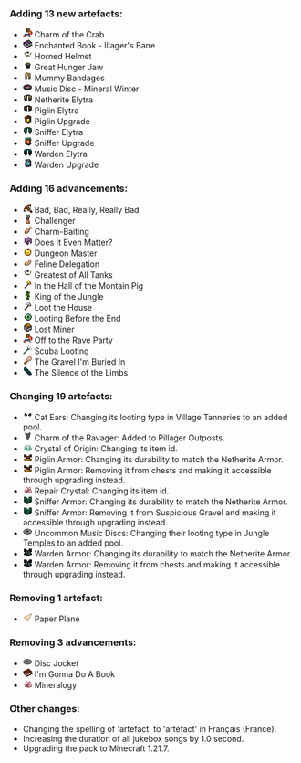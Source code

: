 ### Adding 13 new artefacts:

- <img alt="" src="https://raw.githubusercontent.com/Lipatant/LipatantsArtefacts/refs/heads/main/docs/img/item/crab_charm.png" width="16"/> Charm of the Crab
- <img alt="" src="https://raw.githubusercontent.com/Lipatant/LipatantsArtefacts/refs/heads/main/docs/img/item/enchanted_book_illager_bane.png" width="16"/> Enchanted Book - Illager's Bane
- <img alt="" src="https://raw.githubusercontent.com/Lipatant/LipatantsArtefacts/refs/heads/main/docs/img/item/goat_helmet.png" width="16"/> Horned Helmet
- <img alt="" src="https://raw.githubusercontent.com/Lipatant/LipatantsArtefacts/refs/heads/main/docs/img/item/great_hunger_helmet.png" width="16"/> Great Hunger Jaw
- <img alt="" src="https://raw.githubusercontent.com/Lipatant/LipatantsArtefacts/refs/heads/main/docs/img/item/mummy_leggings.png" width="16"/> Mummy Bandages
- <img alt="" src="https://raw.githubusercontent.com/Lipatant/LipatantsArtefacts/refs/heads/main/docs/img/item/music_disc_mineral_winter.png" width="16"/> Music Disc - Mineral Winter
- <img alt="" src="https://raw.githubusercontent.com/Lipatant/LipatantsArtefacts/refs/heads/main/docs/img/item/netherite_elytra.png" width="16"/> Netherite Elytra
- <img alt="" src="https://raw.githubusercontent.com/Lipatant/LipatantsArtefacts/refs/heads/main/docs/img/item/piglin_elytra.png" width="16"/> Piglin Elytra
- <img alt="" src="https://raw.githubusercontent.com/Lipatant/LipatantsArtefacts/refs/heads/main/docs/img/item/piglin_upgrade_smithing_template.png" width="16"/> Piglin Upgrade
- <img alt="" src="https://raw.githubusercontent.com/Lipatant/LipatantsArtefacts/refs/heads/main/docs/img/item/sniffer_elytra.png" width="16"/> Sniffer Elytra
- <img alt="" src="https://raw.githubusercontent.com/Lipatant/LipatantsArtefacts/refs/heads/main/docs/img/item/sniffer_upgrade_smithing_template.png" width="16"/> Sniffer Upgrade
- <img alt="" src="https://raw.githubusercontent.com/Lipatant/LipatantsArtefacts/refs/heads/main/docs/img/item/warden_elytra.png" width="16"/> Warden Elytra
- <img alt="" src="https://raw.githubusercontent.com/Lipatant/LipatantsArtefacts/refs/heads/main/docs/img/item/warden_upgrade_smithing_template.png" width="16"/> Warden Upgrade

### Adding 16 advancements:

- <img alt="" src="https://raw.githubusercontent.com/Lipatant/LipatantsArtefacts/refs/heads/main/docs/img/item/crossbow_arrow.png" width="16"/> Bad, Bad, Really, Really Bad
- <img alt="" src="https://raw.githubusercontent.com/Lipatant/LipatantsArtefacts/refs/heads/main/docs/img/item/trial_key.png" width="16"/> Challenger
- <img alt="" src="https://raw.githubusercontent.com/Lipatant/LipatantsArtefacts/refs/heads/main/docs/img/item/cod.png" width="16"/> Charm-Baiting
- <img alt="" src="https://raw.githubusercontent.com/Lipatant/LipatantsArtefacts/refs/heads/main/docs/img/item/shulker_shell.png" width="16"/> Does It Even Matter?
- <img alt="" src="https://raw.githubusercontent.com/Lipatant/LipatantsArtefacts/refs/heads/main/docs/img/item/golden_apple.png" width="16"/> Dungeon Master
- <img alt="" src="https://raw.githubusercontent.com/Lipatant/LipatantsArtefacts/refs/heads/main/docs/img/item/rabbit_foot.png" width="16"/> Feline Delegation
- <img alt="" src="https://raw.githubusercontent.com/Lipatant/LipatantsArtefacts/refs/heads/main/docs/img/item/goat_helmet.png" width="16"/> Greatest of All Tanks
- <img alt="" src="https://raw.githubusercontent.com/Lipatant/LipatantsArtefacts/refs/heads/main/docs/img/item/golden_axe.png" width="16"/> In the Hall of the Montain Pig
- <img alt="" src="https://raw.githubusercontent.com/Lipatant/LipatantsArtefacts/refs/heads/main/docs/img/item/jungle_sapling.png" width="16"/> King of the Jungle
- <img alt="" src="https://raw.githubusercontent.com/Lipatant/LipatantsArtefacts/refs/heads/main/docs/img/item/iron_axe.png" width="16"/> Loot the House
- <img alt="" src="https://raw.githubusercontent.com/Lipatant/LipatantsArtefacts/refs/heads/main/docs/img/item/ender_eye.png" width="16"/> Looting Before the End
- <img alt="" src="https://raw.githubusercontent.com/Lipatant/LipatantsArtefacts/refs/heads/main/docs/img/item/chest_minecart.png" width="16"/> Lost Miner
- <img alt="" src="https://raw.githubusercontent.com/Lipatant/LipatantsArtefacts/refs/heads/main/docs/img/item/crab_charm.png" width="16"/> Off to the Rave Party
- <img alt="" src="https://raw.githubusercontent.com/Lipatant/LipatantsArtefacts/refs/heads/main/docs/img/item/trident.png" width="16"/> Scuba Looting
- <img alt="" src="https://raw.githubusercontent.com/Lipatant/LipatantsArtefacts/refs/heads/main/docs/img/item/brush.png" width="16"/> The Gravel I'm Buried In
- <img alt="" src="https://raw.githubusercontent.com/Lipatant/LipatantsArtefacts/refs/heads/main/docs/img/item/echo_shard.png" width="16"/> The Silence of the Limbs

### Changing 19 artefacts:

- <img alt="" src="https://raw.githubusercontent.com/Lipatant/LipatantsArtefacts/refs/heads/main/docs/img/item/cat_helmet.png" width="16"/> Cat Ears: Changing its looting type in Village Tanneries to an added pool.
- <img alt="" src="https://raw.githubusercontent.com/Lipatant/LipatantsArtefacts/refs/heads/main/docs/img/item/ravager_charm.png" width="16"/> Charm of the Ravager: Added to Pillager Outposts.
- <img alt="" src="https://raw.githubusercontent.com/Lipatant/LipatantsArtefacts/refs/heads/main/docs/img/item/origin_crystal.png" width="16"/> Crystal of Origin: Changing its item id.
- <img alt="" src="https://raw.githubusercontent.com/Lipatant/LipatantsArtefacts/refs/heads/main/docs/img/item/piglin_chestplate.png" width="16"/> Piglin Armor: Changing its durability to match the Netherite Armor.
- <img alt="" src="https://raw.githubusercontent.com/Lipatant/LipatantsArtefacts/refs/heads/main/docs/img/item/piglin_chestplate.png" width="16"/> Piglin Armor: Removing it from chests and making it accessible through upgrading instead.
- <img alt="" src="https://raw.githubusercontent.com/Lipatant/LipatantsArtefacts/refs/heads/main/docs/img/item/repair_crystal.png" width="16"/> Repair Crystal: Changing its item id.
- <img alt="" src="https://raw.githubusercontent.com/Lipatant/LipatantsArtefacts/refs/heads/main/docs/img/item/sniffer_chestplate.png" width="16"/> Sniffer Armor: Changing its durability to match the Netherite Armor.
- <img alt="" src="https://raw.githubusercontent.com/Lipatant/LipatantsArtefacts/refs/heads/main/docs/img/item/sniffer_chestplate.png" width="16"/> Sniffer Armor: Removing it from Suspicious Gravel and making it accessible through upgrading instead.
- <img alt="" src="https://raw.githubusercontent.com/Lipatant/LipatantsArtefacts/refs/heads/main/docs/img/item/music_disc_space_caster.png" width="16"/> Uncommon Music Discs: Changing their looting type in Jungle Temples to an added pool.
- <img alt="" src="https://raw.githubusercontent.com/Lipatant/LipatantsArtefacts/refs/heads/main/docs/img/item/warden_chestplate.png" width="16"/> Warden Armor: Changing its durability to match the Netherite Armor.
- <img alt="" src="https://raw.githubusercontent.com/Lipatant/LipatantsArtefacts/refs/heads/main/docs/img/item/warden_chestplate.png" width="16"/> Warden Armor: Removing it from chests and making it accessible through upgrading instead.

### Removing 1 artefact:

- <img alt="" src="https://raw.githubusercontent.com/Lipatant/LipatantsArtefacts/refs/heads/main/docs/img/item/paper_plane.png" width="16"/> Paper Plane

### Removing 3 advancements:

- <img alt="" src="https://raw.githubusercontent.com/Lipatant/LipatantsArtefacts/refs/heads/main/docs/img/item/music_disc_space_caster.png" width="16"/> Disc Jocket
- <img alt="" src="https://raw.githubusercontent.com/Lipatant/LipatantsArtefacts/refs/heads/main/docs/img/item/enchanted_book_imperilment.png" width="16"/> I'm Gonna Do A Book
- <img alt="" src="https://raw.githubusercontent.com/Lipatant/LipatantsArtefacts/refs/heads/main/docs/img/item/repair_crystal.png" width="16"/> Mineralogy

### Other changes:

- Changing the spelling of 'artefact' to 'artéfact' in Français (France).
- Increasing the duration of all jukebox songs by 1.0 second.
- Upgrading the pack to Minecraft 1.21.7.